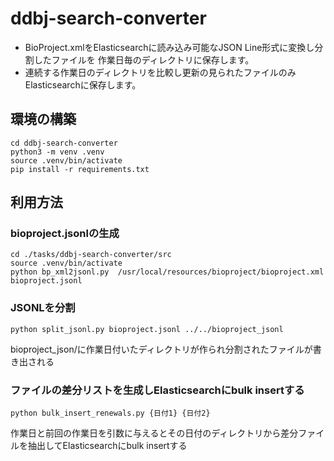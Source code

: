 # ddbj-search-converter

- BioProject.xmlをElasticsearchに読み込み可能なJSON Line形式に変換し分割したファイルを
作業日毎のディレクトリに保存します。
- 連続する作業日のディレクトリを比較し更新の見られたファイルのみElasticsearchに保存します。

## 環境の構築

```
cd ddbj-search-converter
python3 -m venv .venv
source .venv/bin/activate
pip install -r requirements.txt
```

## 利用方法

### bioproject.jsonlの生成

```
cd ./tasks/ddbj-search-converter/src
source .venv/bin/activate
python bp_xml2jsonl.py  /usr/local/resources/bioproject/bioproject.xml bioproject.jsonl
```

### JSONLを分割

```
python split_jsonl.py bioproject.jsonl ../../bioproject_jsonl
```
bioproject_json/に作業日付いたディレクトリが作られ分割されたファイルが書き出される

### ファイルの差分リストを生成しElasticsearchにbulk insertする

```
python bulk_insert_renewals.py {日付1} {日付2}
```
作業日と前回の作業日を引数に与えるとその日付のディレクトリから差分ファイルを抽出してElasticsearchにbulk insertする


